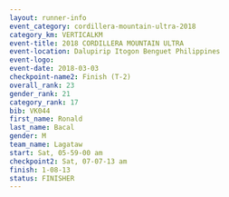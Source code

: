 ```yaml
---
layout: runner-info 
event_category: cordillera-mountain-ultra-2018 
category_km: VERTICALKM 
event-title: 2018 CORDILLERA MOUNTAIN ULTRA 
event-location: Dalupirip Itogon Benguet Philippines 
event-logo: 
event-date: 2018-03-03 
checkpoint-name2: Finish (T-2) 
overall_rank: 23
gender_rank: 21
category_rank: 17
bib: VK044
first_name: Ronald
last_name: Bacal
gender: M
team_name: Lagataw
start: Sat, 05-59-00 am
checkpoint2: Sat, 07-07-13 am
finish: 1-08-13
status: FINISHER
---
```

